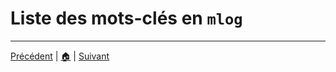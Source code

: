 # Liste des mots-clés en `mlog`

---

[Précédent](variables-et-operateurs.md) | [🏠](../README.md) | [Suivant](ia.md)
